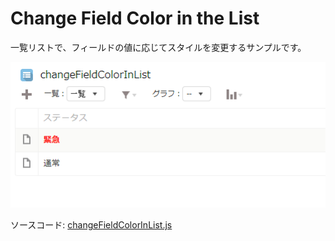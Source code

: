 Change Field Color in the List
==================

一覧リストで、フィールドの値に応じてスタイルを変更するサンプルです。

![Image](https://raw.githubusercontent.com/icoxfog417/kintoneJavaScripts/master/changeFieldColorInList/image.PNG)

ソースコード: [changeFieldColorInList.js](https://github.com/icoxfog417/kintoneJavaScripts/blob/master/changeFieldColorInList/changeFieldColorInList.js)
